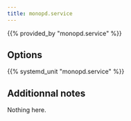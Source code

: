 ```yaml
---
title: monopd.service
---
```


{{% provided_by "monopd.service" %}}

## Options

{{% systemd_unit "monopd.service" %}}

## Additionnal notes

Nothing here.
